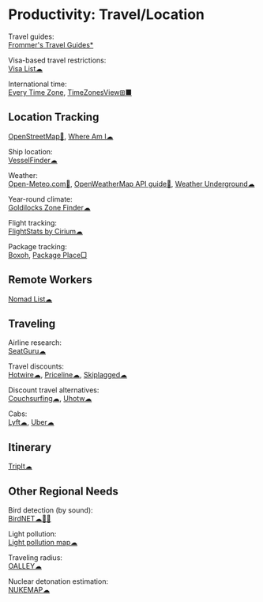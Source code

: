 # Productivity: Travel/Location

Travel guides:  
[Frommer's Travel Guides*](https://www.frommers.com/)

Visa-based travel restrictions:  
[Visa List☁](https://visalist.io/)

International time:  
[Every Time Zone](https://everytimezone.com/),
[TimeZonesView⊞■](https://www.nirsoft.net/utils/time_zones_view.html)

## Location Tracking

[OpenStreetMap🔌](https://www.openstreetmap.org/about),
[Where Am I☁](https://ctrlq.org/maps/where/)

Ship location:  
[VesselFinder☁](https://www.vesselfinder.com/)

Weather:  
[Open-Meteo.com🔌](https://open-meteo.com/en),
[OpenWeatherMap API guide🔌](https://openweathermap.org/guide),
[Weather Underground☁](https://www.wunderground.com/)

Year-round climate:  
[Goldilocks Zone Finder☁](https://lukechampine.com/goldilocks/)

Flight tracking:  
[FlightStats by Cirium☁](https://www.flightstats.com)

Package tracking:  
[Boxoh](http://www.boxoh.com/),
[Package Place□](https://package.place/)

## Remote Workers

[Nomad List☁](https://nomadlist.com/)

## Traveling

Airline research:  
[SeatGuru☁](https://www.seatguru.com/)

Travel discounts:  
[Hotwire☁](https://www.hotwire.com/),
[Priceline☁](https://www.priceline.com),
[Skiplagged☁](https://skiplagged.com/)

Discount travel alternatives:  
[Couchsurfing☁](https://www.couchsurfing.com/),
[Uhotw☁](https://www.unusualhotelsoftheworld.com/home)

Cabs:  
[Lyft☁](https://www.lyft.com/),
[Uber☁](https://www.uber.com/)

## Itinerary

[TripIt☁](https://www.tripit.com/web)

## Other Regional Needs

Bird detection (by sound):  
[BirdNET☁🍎🤖](https://birdnet.cornell.edu/)

Light pollution:  
[Light pollution map☁](https://www.lightpollutionmap.info/)

Traveling radius:  
[OALLEY☁](https://www.oalley.net/)

Nuclear detonation estimation:  
[NUKEMAP☁](https://nuclearsecrecy.com/nukemap/)
